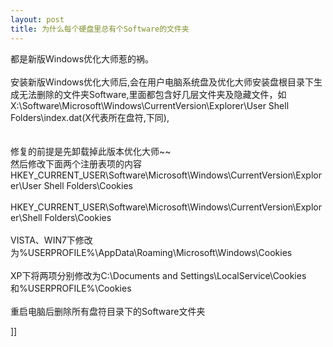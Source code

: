 ```yaml
---
layout: post
title: 为什么每个硬盘里总有个Software的文件夹
---
```

<p>都是新版Windows优化大师惹的祸。 <br /><br />安装新版Windows优化大师后,会在用户电脑系统盘及优化大师安装盘根目录下生成无法删除的文件夹Software,里面都包含好几层文件夹及隐藏文件，如X:\Software\Microsoft\Windows\CurrentVersion\Explorer\User Shell Folders\index.dat(X代表所在盘符,下同), <br /><br /><br />修复的前提是先卸载掉此版本优化大师~~ <br />然后修改下面两个注册表项的内容 <br />HKEY_CURRENT_USER\Software\Microsoft\Windows\CurrentVersion\Explorer\User Shell Folders\Cookies <br /><br />HKEY_CURRENT_USER\Software\Microsoft\Windows\CurrentVersion\Explorer\Shell Folders\Cookies <br /><br />VISTA、WIN7下修改为%USERPROFILE%\AppData\Roaming\Microsoft\Windows\Cookies <br /><br />XP下将两项分别修改为C:\Documents and Settings\LocalService\Cookies和%USERPROFILE%\Cookies <br /><br />重启电脑后删除所有盘符目录下的Software文件夹<ca></ca><ca></ca></p>]]